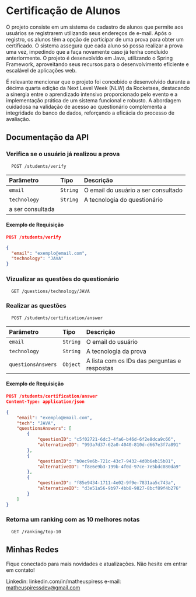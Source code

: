 
# Certificação de Alunos

O projeto consiste em um sistema de cadastro de alunos que permite aos usuários se registrarem utilizando seus endereços de e-mail. Após o registro, os alunos têm a opção de participar de uma prova para obter um certificado. O sistema assegura que cada aluno só possa realizar a prova uma vez, impedindo que a faça novamente caso já tenha concluído anteriormente. O projeto é desenvolvido em Java, utilizando o Spring Framework, aproveitando seus recursos para o desenvolvimento eficiente e escalável de aplicações web. 

É relevante mencionar que o projeto foi concebido e desenvolvido durante a décima quarta edição da Next Level Week (NLW) da Rocketsea, destacando a sinergia entre o aprendizado intensivo proporcionado pelo evento e a implementação prática de um sistema funcional e robusto. A abordagem cuidadosa na validação de acesso ao questionário complementa a integridade do banco de dados, reforçando a eficácia do processo de avaliação.

## Documentação da API

### Verifica se o usuário já realizou a prova

```http
  POST /students/verify
```

| Parâmetro   | Tipo       | Descrição                           |
| :---------- | :--------- | :---------------------------------- |
| `email` | `String` | O email do usuário a ser consultado |
| `technology` | `String` | A tecnologia do questionário
 a ser consultada |

#### Exemplo de Requisição
```json
POST /students/verify

{
  "email": "exemplo@email.com",
  "technology": "JAVA"
}
```

### Vizualizar as questões do questionário

```http
  GET /questions/technology/JAVA
```

### Realizar as questões

```http
  POST /students/certification/answer
```

| Parâmetro   | Tipo       | Descrição                           |
| :---------- | :--------- | :---------------------------------- |
| `email` | `String` | O email do usuário |
| `technology` | `String` | A tecnologia da prova |
| `questionsAnswers` | `Object` | A lista com os IDs das perguntas e respostas |

#### Exemplo de Requisição
```json
POST /students/certification/answer
Content-Type: application/json

{
	"email": "exemplo@email.com",
	"tech": "JAVA",
	"questionsAnswers": [
		{
			"questionID": "c5f02721-6dc3-4fa6-b46d-6f2e8dca9c66",
			"alternativeID": "993a7d37-62a0-4040-810d-d667e3f7a891"
		},
		{
			"questionID": "b0ec9e6b-721c-43c7-9432-4d0b6eb15b01",
			"alternativeID": "f8e6e9b3-199b-4f0d-97ce-7e5bdc080da9"
		},
		{
			"questionID": "f85e9434-1711-4e02-9f9e-7831aa5c743a",
			"alternativeID": "d3e51a56-9b97-4bb8-9827-8bcf89f4b276"
		}
	]
}
```

### Retorna um ranking com as 10 melhores notas

```http
  GET /ranking/top-10
```



## Minhas Redes
Fique conectado para mais novidades e atualizações. Não hesite em entrar em contato!

Linkedin: linkedin.com/in/matheuspiress
e-mail: matheuspiressdev@gmail.com